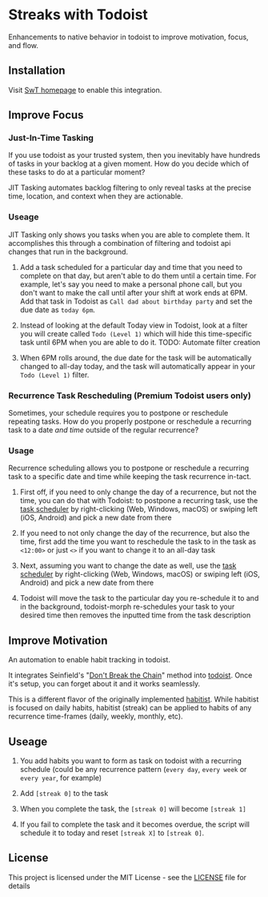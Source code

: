 # Streaks with Todoist 
Enhancements to native behavior in todoist to improve motivation, focus, and flow.

## Installation

Visit [SwT homepage](https://streaks-with-todoist.herokuapp.com) to enable this integration.

## Improve Focus

### Just-In-Time Tasking
If you use todoist as your trusted system, then you inevitably have hundreds of tasks in your backlog at a given moment. How do you decide which of these tasks to do at a particular moment? 

JIT Tasking automates backlog filtering to only reveal tasks at the precise time, location, and context when they are actionable.

### Useage

JIT Tasking only shows you tasks when you are able to complete them. It accomplishes this through a combination of filtering and todoist api changes that run in the background.

1. Add a task scheduled for a particular day and time that you need to complete on that day, but aren't able to do them until a certain time. For example, let's say you need to make a personal phone call, but you don't want to make the call until after your shift at work ends at 6PM. Add that task in Todoist as `Call dad about birthday party` and set the due date as `today 6pm`.

2. Instead of looking at the default Today view in Todoist, look at a filter you will create called `Todo (Level 1)` which will hide this time-specific task until 6PM when you are able to do it. TODO: Automate filter creation

3. When 6PM rolls around, the due date for the task will be automatically changed to all-day today, and the task will automatically appear in your `Todo (Level 1)` filter.

### Recurrence Task Rescheduling (Premium Todoist users only)

Sometimes, your schedule requires you to postpone or reschedule repeating tasks. How do you properly postpone or reschedule a recurring task to a date *and time* outside of the regular recurrence?

### Usage

Recurrence scheduling allows you to postpone or reschedule a recurring task to a specific date and time while keeping the task recurrence in-tact.

1. First off, if you need to only change the day of a recurrence, but not the time, you can do that with Todoist: to postpone a recurring task, use the [task scheduler](https://support.todoist.com/hc/articles/205325931) by right-clicking (Web, Windows, macOS) or swiping left (iOS, Android) and pick a new date from there

2. If you need to not only change the day of the recurrence, but also the time, first add the time you want to reschedule the task to in the task as `<12:00>` or just `<>` if you want to change it to an all-day task

3. Next, assuming you want to change the date as well, use the [task scheduler](https://support.todoist.com/hc/articles/205325931) by right-clicking (Web, Windows, macOS) or swiping left (iOS, Android) and pick a new date from there

4. Todoist will move the task to the particular day you re-schedule it to and in the background, todoist-morph re-schedules your task to your desired time then removes the inputted time from the task description

## Improve Motivation

An automation to enable habit tracking in todoist. 

It integrates Seinfield's "[Don't Break the Chain](https://lifehacker.com/281626/jerry-seinfelds-productivity-secret)" method into [todoist](http://todoist.com/). Once it's setup, you can forget about it and it works seamlessly.

This is a different flavor of the originally implemented [habitist](https://github.com/amitness/habitist). While habitist is focused on daily habits, habitist (streak) can be applied to habits of any recurrence time-frames (daily, weekly, monthly, etc).

## Useage

1. You add habits you want to form as task on todoist with a recurring schedule (could be any recurrence pattern (`every day`, `every week` or `every year`, for example)

2. Add `[streak 0]` to the task

3. When you complete the task, the `[streak 0]` will become `[streak 1]`

4. If you fail to complete the task and it becomes overdue, the script will schedule it to today and reset `[streak X]` to `[streak 0]`.



## License

This project is licensed under the MIT License - see the [LICENSE](LICENSE) file for details
